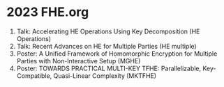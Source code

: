 # 2023 FHE.org
1. Talk: Accelerating HE Operations Using Key Decomposition (HE Operations)
2. Talk: Recent Advances on HE for Multiple Parties (HE multiple)
3. Poster: A Unified Framework of Homomorphic Encryption for Multiple Parties with Non-Interactive Setup (MGHE)
4. Poster: TOWARDS PRACTICAL MULTI-KEY TFHE: Parallelizable, Key-Compatible, Quasi-Linear Complexity (MKTFHE)
